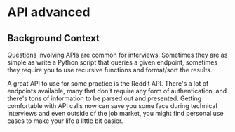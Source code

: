 <h1> API advanced </h1>
<h2> Background Context </h2>
<p>Questions involving APIs are common for interviews. Sometimes they are as simple as write a Python script that queries a given endpoint, sometimes they require you to use recursive functions and format/sort the results.</p>

<p>A great API to use for some practice is the Reddit API. There's a lot of endpoints available, many that don't require any form of authentication, and there's tons of information to be parsed out and presented. Getting comfortable with API calls now can save you some face during technical interviews and even outside of the job market, you might find personal use cases to make your life a little bit easier.</p>
